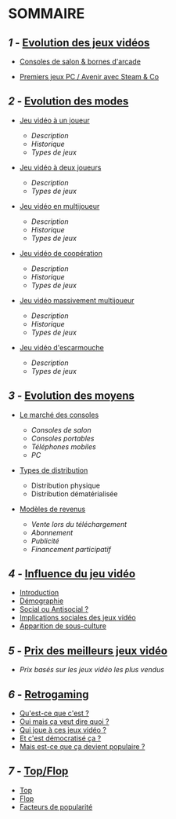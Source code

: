# **SOMMAIRE**

## **_1_ -** [Evolution des jeux vidéos](Evolution_JV.md)

- [Consoles de salon & bornes d'arcade](Evolution_JV.md#consoles-de-salon--bornes-darcade-)

- [Premiers jeux PC / Avenir avec Steam & Co](Evolution_JV.md#pc---steam--co-)

## **_2_ -** [Evolution des modes](Evolution_des_modes.md)

- [Jeu vidéo à un joueur](Evolution_des_modes.md#jeu-vidéo-à-un-joueur-)
  - *Description*
  - *Historique*
  - *Types de jeux*

- [Jeu vidéo à deux joueurs](Evolution_des_modes.md#jeu-vidéo-à-deux-joueurs-)
  - *Description*
  - *Types de jeux*

- [Jeu vidéo en multijoueur](Evolution_des_modes.md#jeu-vidéo-en-multijoueur-)
  - *Description*
  - *Historique*
  - *Types de jeux*

- [Jeu vidéo de coopération](Evolution_des_modes.md#jeu-vidéo-de-coopération-)
  - *Description*
  - *Historique*
  - *Types de jeux*

- [Jeu vidéo massivement multijoueur](Evolution_des_modes.md#jeu-vidéo-massivement-multijoueur-)
  - *Description*
  - *Historique*
  - *Types de jeux*

- [Jeu vidéo d'escarmouche](Evolution_des_modes.md#jeu-vidéo-descarmouche-)
  - *Description*
  - *Types de jeux*

## **_3_ -** [Evolution des moyens](Evolution_des_moyens.md)
- [Le marché des consoles](Evolution_des_moyens.md#i-le-marché-des-consoles-)
  - *Consoles de salon*
  - *Consoles portables*
  - *Téléphones mobiles*
  - *PC*

- [Types de distribution](Evolution_des_moyens.md#ii-types-de-distribution-)
  - Distribution physique
  - Distribution dématérialisée 

- [Modèles de revenus](Evolution_des_moyens.md#iii-modèles-de-revenus-)
  - *Vente lors du téléchargement*
  - *Abonnement*
  - *Publicité* 
  - *Financement participatif*

## **_4_ -** [Influence du jeu vidéo](Influence_JV_Culture.md)
- [Introduction](Influence_JV_Culture.md#introduction)
- [Démographie](Influence_JV_Culture.md#démographie)
- [Social ou Antisocial ?](Influence_JV_Culture.md#social-ou-antisocial-)
- [Implications sociales des jeux vidéo](Influence_JV_Culture.md#implications-sociales-des-jeux-vidéo)
- [Apparition de sous-culture](Influence_JV_Culture.md#apparition-de-sous-culture)

## **_5_ -** [Prix des meilleurs jeux vidéo](Prix_des_meilleurs_JV.md)
- *Prix basés sur les jeux vidéo les plus vendus*

## **_6_ -** [Retrogaming](Retrogaming.md)
- [Qu'est-ce que c'est ?](Retrogaming.md#quest-ce-que-cest-)
- [Oui mais ça veut dire quoi ?](Retrogaming.md#oui-mais-ça-veut-dire-quoi-)
- [Qui joue à ces jeux vidéo ?](Retrogaming.md#qui-joue-à-ces-jeux-vidéo-)
- [Et c'est démocratisé ça ?](Retrogaming.md#et-cest-démocratisé-ça-)
- [Mais est-ce que ça devient populaire ?](Retrogaming.md#mais-est-ce-que-ça-devient-populaire-)

## **_7_ -** [Top/Flop](Top_flop.md)
- [Top](Top_flop.md#top)
- [Flop](Top_flop.md#flop)
- [Facteurs de popularité](Top_flop.md#les-différents-facteurs)